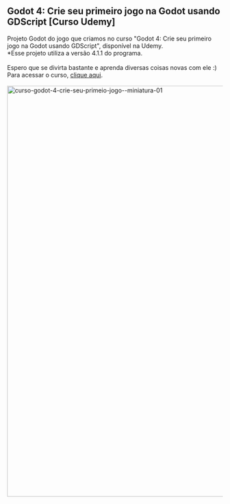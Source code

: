 <h2>Godot 4: Crie seu primeiro jogo na Godot usando GDScript [Curso Udemy]</h2>
Projeto Godot do jogo que criamos no curso "Godot 4: Crie seu primeiro jogo na Godot usando GDScript", disponível na Udemy.
<br>
*Esse projeto utiliza a versão 4.1.1 do programa.
<br>
<br>
Espero que se divirta bastante e aprenda diversas coisas novas com ele :)
<br>
Para acessar o curso, <a href="https://www.udemy.com/course/godot-4-crie-seu-primeiro-jogo-na-godot-usando-gdscript/?referralCode=32FB71C00E7F0238FC39">clique aqui</a>.
<br>
<br>

<img width="960" alt="curso-godot-4-crie-seu-primeio-jogo--miniatura-01" src="https://github.com/GabrielChiarelli/curso-primeiro-jogo-na-godot-4-projeto-godot/assets/102618272/342cf4cc-dcc9-4432-95b7-a10a09981891">
